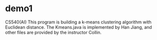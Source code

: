 # demo1
CS540(AI)
This program is building a k-means clustering algorithm with Euclidean distance. The Kmeans.java is implemented by Han Jiang, and other files are provided by the instructor Collin.
